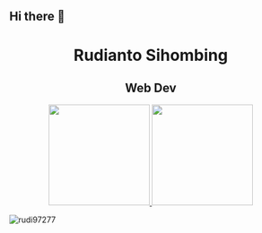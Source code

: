 ## Hi there 👋

<h1 align="center">Rudianto Sihombing</h1>
<h2 align="center">Web Dev</h2>


<p align="center">
<a href="https://github.com/RamliSiburian">
  <img height="180em" src="https://github-readme-stats-eight-theta.vercel.app/api?username=RamliSiburian&show_icons=true&theme=algolia&include_all_commits=true&count_private=true&cache_seconds=3200"/>
  <img height="180em" src="https://github-readme-stats-eight-theta.vercel.app/api/top-langs/?username=RamliSiburian&layout=compact&langs_count=8&theme=algolia&include_all_commits=true&count_private=true"/>
</a>
</p>

<p align="left"> <img src="https://komarev.com/ghpvc/?username=rudi97277&label=Profile%20views&color=0e75b6&style=flat" alt="rudi97277" /> </p>

